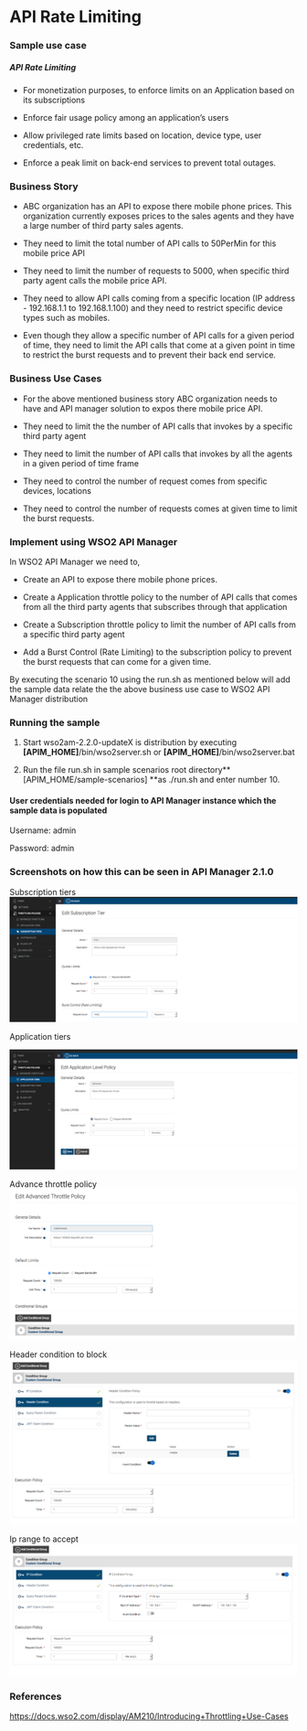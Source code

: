 # API Rate Limiting

### Sample use case

##### API Rate Limiting

* For monetization purposes, to enforce limits on an Application based on its subscriptions

* Enforce fair usage policy among an application’s users

* Allow privileged rate limits based on location, device type, user credentials, etc.

* Enforce a peak limit on back-end services to prevent total outages.

### Business Story

* ABC organization has an API to expose there mobile phone prices. This organization currently exposes prices to the sales agents and they have a large number of third party sales agents.
 
* They need to limit the total number of API calls to 50PerMin for this mobile price API
 
* They need to limit the number of requests to 5000, when specific third party agent calls the mobile price API.
 
* They need to allow API calls coming from a specific location (IP address - 192.168.1.1 to 192.168.1.100) and they need to restrict specific device types such as mobiles.
 
* Even though they allow a specific number of API calls for a given period of time, they need to limit the API calls that come at a given point in time to restrict the burst requests and to prevent their back end service.

### Business Use Cases

* For the above mentioned business story ABC organization needs to have and API manager solution to expos there mobile price API.

* They need to limit the the number of API calls that invokes by a specific third party agent

* They need to limit the number of API calls that invokes by all the agents in a given period of time frame

* They need to control the number of request comes from specific devices, locations

* They need to control the number of requests comes at given time to limit the burst requests.

### Implement using WSO2 API Manager

In WSO2 API Manager we need to,

* Create an API to expose there mobile phone prices.

* Create a Application throttle policy to the number of API calls that comes from all the third party agents that subscribes through that application

* Create a Subscription throttle policy to limit the number of API calls from a specific third party agent

* Add a Burst Control (Rate Limiting) to the subscription policy to prevent the burst requests that can come for a given time.

By executing the scenario 10 using the run.sh as mentioned below will add the sample data relate the the above business use case to WSO2 API Manager distribution

### Running the sample

1. Start wso2am-2.2.0-updateX is distribution by executing **[APIM_HOME]**/bin/wso2server.sh or **[APIM_HOME]**/bin/wso2server.bat

2. Run the file run.sh in sample scenarios root directory**[APIM_HOME/sample-scenarios] **as ./run.sh and enter number 10.

#### User credentials needed for login to API Manager instance which the sample data is populated

Username: admin

Password: admin

### Screenshots on how this can be seen in API Manager 2.1.0

Subscription tiers
![](images/image_0.png)

Application tiers

![](images/image_1.png)

Advance throttle policy
![](images/image_5.png)

Header condition to block
![](images/image_3.png)

Ip range to accept
![](images/image_4.png)

### References

https://docs.wso2.com/display/AM210/Introducing+Throttling+Use-Cases

				 				 				 

				 				 				 

